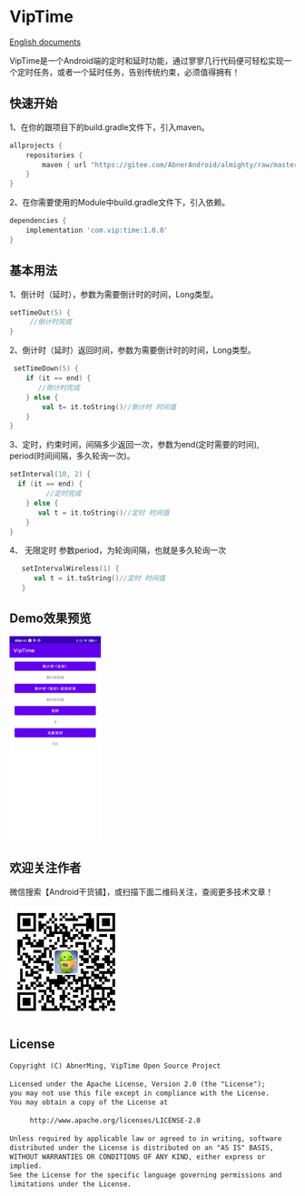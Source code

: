 # VipTime
[English documents](README_EN.md)

VipTime是一个Android端的定时和延时功能，通过寥寥几行代码便可轻松实现一个定时任务，或者一个延时任务，告别传统约束，必须值得拥有！

## 快速开始

1、在你的跟项目下的build.gradle文件下，引入maven。

```groovy
allprojects {
    repositories {
        maven { url "https://gitee.com/AbnerAndroid/almighty/raw/master" }
    }
}
```
2、在你需要使用的Module中build.gradle文件下，引入依赖。
```groovy
dependencies {
    implementation 'com.vip:time:1.0.0'
}
```
## 基本用法

1、倒计时（延时），参数为需要倒计时的时间，Long类型。
```kotlin
setTimeOut(5) {
     //倒计时完成
}
```

2、倒计时（延时）返回时间，参数为需要倒计时的时间，Long类型。
```kotlin
 setTimeDown(5) {
    if (it == end) {
       //倒计时完成
    } else {
        val t= it.toString()//倒计时 时间值
    }
}
```
3、定时，约束时间，间隔多少返回一次，参数为end(定时需要的时间), period(时间间隔，多久轮询一次)。
```kotlin
setInterval(10, 2) {
  if (it == end) {
         //定时完成
    } else {
       val t = it.toString()//定时 时间值
    }
}
```
4、 无限定时 参数period，为轮询间隔，也就是多久轮询一次
```kotlin
   setIntervalWireless(1) {
      val t = it.toString()//定时 时间值
   }
```

## Demo效果预览

<img src="image/time.png" width="32%" />

## 欢迎关注作者

微信搜索【Android干货铺】，或扫描下面二维码关注，查阅更多技术文章！

<img src="image/abner.jpg" width="200px" />

## License

```
Copyright (C) AbnerMing, VipTime Open Source Project

Licensed under the Apache License, Version 2.0 (the "License");
you may not use this file except in compliance with the License.
You may obtain a copy of the License at

     http://www.apache.org/licenses/LICENSE-2.0

Unless required by applicable law or agreed to in writing, software
distributed under the License is distributed on an "AS IS" BASIS,
WITHOUT WARRANTIES OR CONDITIONS OF ANY KIND, either express or implied.
See the License for the specific language governing permissions and
limitations under the License.
```
